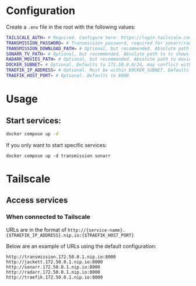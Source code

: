 # Configuration
Create a `.env` file in the root with the following values:

```sh
TAILSCALE_AUTH= # Required. Configure here: https://login.tailscale.com/admin/settings/authkeys
TRANSMISSION_PASSWORD= # Transmission password, required for sonarr/radarr
TRANSMISSION_DOWNLOAD_PATH= # Optional, but recommended. Absolute path to download directory
SONARR_TV_PATH= # Optional, but recommended. Absolute path to tv shows directory
RADARR_MOVIES_PATH= # Optional, but recommended. Absolute path to movies directory
DOCKER_SUBNET= # Optional. Defaults to 172.50.0.0/24, may conflict with existing networks
TRAEFIK_IP_ADDRESS= # Optional. Must be within DOCKER_SUBNET. Defaults to 172.50.0.1
TRAEFIK_HOST_PORT= # Optional. Defaults to 8000
```

# Usage
## Start services:
```sh
docker compose up -d
```

If you only want to start specific services:
```
docker compose up -d transmission sonarr
```

# Tailscale
## Access services
### When connected to Tailscale
URLs are in the format of `http://{service-name}.{$TRAEFIK_IP_ADDRESS}.nip.io:{$TRAEFIK_HOST_PORT}`

Below are an example of URLs using the default configuration:
```
http://transmission.172.50.0.1.nip.io:8000
http://jackett.172.50.0.1.nip.io:8000
http://sonarr.172.50.0.1.nip.io:8000
http://radarr.172.50.0.1.nip.io:8000
http://traefik.172.50.0.1.nip.io:8000
```
